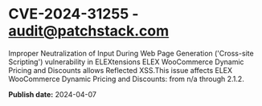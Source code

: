 # CVE-2024-31255 - audit@patchstack.com

Improper Neutralization of Input During Web Page Generation ('Cross-site Scripting') vulnerability in ELEXtensions ELEX WooCommerce Dynamic Pricing and Discounts allows Reflected XSS.This issue affects ELEX WooCommerce Dynamic Pricing and Discounts: from n/a through 2.1.2.



**Publish date:** 2024-04-07
